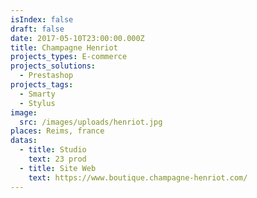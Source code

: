 ```yaml
---
isIndex: false
draft: false
date: 2017-05-10T23:00:00.000Z
title: Champagne Henriot
projects_types: E-commerce
projects_solutions:
  - Prestashop
projects_tags:
  - Smarty
  - Stylus
image:
  src: /images/uploads/henriot.jpg
places: Reims, france
datas:
  - title: Studio
    text: 23 prod
  - title: Site Web
    text: https://www.boutique.champagne-henriot.com/
---
```

